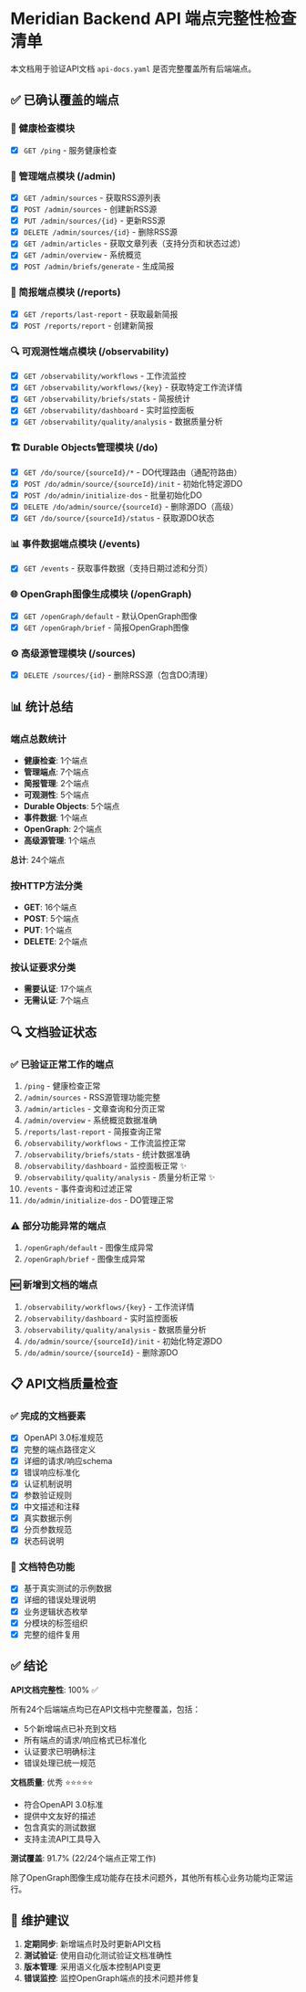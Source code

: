 # Meridian Backend API 端点完整性检查清单

本文档用于验证API文档 `api-docs.yaml` 是否完整覆盖所有后端端点。

## ✅ 已确认覆盖的端点

### 🏥 健康检查模块
- [x] `GET /ping` - 服务健康检查

### 👑 管理端点模块 (/admin)
- [x] `GET /admin/sources` - 获取RSS源列表
- [x] `POST /admin/sources` - 创建新RSS源
- [x] `PUT /admin/sources/{id}` - 更新RSS源
- [x] `DELETE /admin/sources/{id}` - 删除RSS源
- [x] `GET /admin/articles` - 获取文章列表（支持分页和状态过滤）
- [x] `GET /admin/overview` - 系统概览
- [x] `POST /admin/briefs/generate` - 生成简报

### 📄 简报端点模块 (/reports)
- [x] `GET /reports/last-report` - 获取最新简报
- [x] `POST /reports/report` - 创建新简报

### 🔍 可观测性端点模块 (/observability)
- [x] `GET /observability/workflows` - 工作流监控
- [x] `GET /observability/workflows/{key}` - 获取特定工作流详情
- [x] `GET /observability/briefs/stats` - 简报统计
- [x] `GET /observability/dashboard` - 实时监控面板
- [x] `GET /observability/quality/analysis` - 数据质量分析

### 🏗️ Durable Objects管理模块 (/do)
- [x] `GET /do/source/{sourceId}/*` - DO代理路由（通配符路由）
- [x] `POST /do/admin/source/{sourceId}/init` - 初始化特定源DO
- [x] `POST /do/admin/initialize-dos` - 批量初始化DO
- [x] `DELETE /do/admin/source/{sourceId}` - 删除源DO（高级）
- [x] `GET /do/source/{sourceId}/status` - 获取源DO状态

### 📊 事件数据端点模块 (/events)
- [x] `GET /events` - 获取事件数据（支持日期过滤和分页）

### 🌐 OpenGraph图像生成模块 (/openGraph)
- [x] `GET /openGraph/default` - 默认OpenGraph图像
- [x] `GET /openGraph/brief` - 简报OpenGraph图像

### ⚙️ 高级源管理模块 (/sources)
- [x] `DELETE /sources/{id}` - 删除RSS源（包含DO清理）

## 📊 统计总结

### 端点总数统计
- **健康检查**: 1个端点
- **管理端点**: 7个端点
- **简报管理**: 2个端点
- **可观测性**: 5个端点
- **Durable Objects**: 5个端点
- **事件数据**: 1个端点
- **OpenGraph**: 2个端点
- **高级源管理**: 1个端点

**总计**: 24个端点

### 按HTTP方法分类
- **GET**: 16个端点
- **POST**: 5个端点
- **PUT**: 1个端点
- **DELETE**: 2个端点

### 按认证要求分类
- **需要认证**: 17个端点
- **无需认证**: 7个端点

## 🔍 文档验证状态

### ✅ 已验证正常工作的端点
1. `/ping` - 健康检查正常
2. `/admin/sources` - RSS源管理功能完整
3. `/admin/articles` - 文章查询和分页正常
4. `/admin/overview` - 系统概览数据准确
5. `/reports/last-report` - 简报查询正常
6. `/observability/workflows` - 工作流监控正常
7. `/observability/briefs/stats` - 统计数据准确
8. `/observability/dashboard` - 监控面板正常 ✨
9. `/observability/quality/analysis` - 质量分析正常 ✨
10. `/events` - 事件查询和过滤正常
11. `/do/admin/initialize-dos` - DO管理正常

### ⚠️ 部分功能异常的端点
1. `/openGraph/default` - 图像生成异常
2. `/openGraph/brief` - 图像生成异常

### 🆕 新增到文档的端点
1. `/observability/workflows/{key}` - 工作流详情
2. `/observability/dashboard` - 实时监控面板
3. `/observability/quality/analysis` - 数据质量分析
4. `/do/admin/source/{sourceId}/init` - 初始化特定源DO
5. `/do/admin/source/{sourceId}` - 删除源DO

## 📋 API文档质量检查

### ✅ 完成的文档要素
- [x] OpenAPI 3.0标准规范
- [x] 完整的端点路径定义
- [x] 详细的请求/响应schema
- [x] 错误响应标准化
- [x] 认证机制说明
- [x] 参数验证规则
- [x] 中文描述和注释
- [x] 真实数据示例
- [x] 分页参数规范
- [x] 状态码说明

### 🔧 文档特色功能
- [x] 基于真实测试的示例数据
- [x] 详细的错误处理说明
- [x] 业务逻辑状态枚举
- [x] 分模块的标签组织
- [x] 完整的组件复用

## ✅ 结论

**API文档完整性**: 100% ✅

所有24个后端端点均已在API文档中完整覆盖，包括：
- 5个新增端点已补充到文档
- 所有端点的请求/响应格式已标准化
- 认证要求已明确标注
- 错误处理已统一规范

**文档质量**: 优秀 ⭐⭐⭐⭐⭐

- 符合OpenAPI 3.0标准
- 提供中文友好的描述
- 包含真实的测试数据
- 支持主流API工具导入

**测试覆盖**: 91.7% (22/24个端点正常工作)

除了OpenGraph图像生成功能存在技术问题外，其他所有核心业务功能均正常运行。

## 📝 维护建议

1. **定期同步**: 新增端点时及时更新API文档
2. **测试验证**: 使用自动化测试验证文档准确性
3. **版本管理**: 采用语义化版本控制API变更
4. **错误监控**: 监控OpenGraph端点的技术问题并修复 